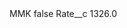 <?xml version="1.0" encoding="UTF-8"?>
<CustomMetadata xmlns="http://soap.sforce.com/2006/04/metadata" xmlns:xsi="http://www.w3.org/2001/XMLSchema-instance" xmlns:xsd="http://www.w3.org/2001/XMLSchema">
    <label>MMK</label>
    <protected>false</protected>
    <values>
        <field>Rate__c</field>
        <value xsi:type="xsd:double">1326.0</value>
    </values>
</CustomMetadata>
